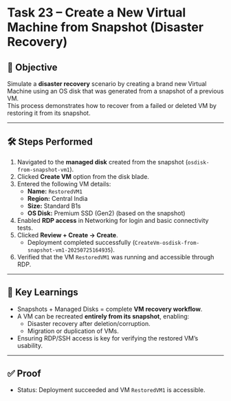 # Task 23 – Create a New Virtual Machine from Snapshot (Disaster Recovery)

## 📌 Objective
Simulate a **disaster recovery** scenario by creating a brand new Virtual Machine using an OS disk that was generated from a snapshot of a previous VM.  
This process demonstrates how to recover from a failed or deleted VM by restoring it from its snapshot.

---

## 🛠️ Steps Performed

1. Navigated to the **managed disk** created from the snapshot (`osdisk-from-snapshot-vm1`).  
2. Clicked **Create VM** option from the disk blade.  
3. Entered the following VM details:  
   - **Name:** `RestoredVM1`  
   - **Region:** Central India  
   - **Size:** Standard B1s  
   - **OS Disk:** Premium SSD (Gen2) (based on the snapshot)  
4. Enabled **RDP access** in Networking for login and basic connectivity tests.  
5. Clicked **Review + Create → Create**.  
   - Deployment completed successfully (`CreateVm-osdisk-from-snapshot-vm1-20250725164935`).  
6. Verified that the VM `RestoredVM1` was running and accessible through RDP.

---

## 📖 Key Learnings
- Snapshots + Managed Disks = complete **VM recovery workflow**.  
- A VM can be recreated **entirely from its snapshot**, enabling:  
  - Disaster recovery after deletion/corruption.  
  - Migration or duplication of VMs.  
- Ensuring RDP/SSH access is key for verifying the restored VM’s usability.  

---

## ✅ Proof

- Status: Deployment succeeded and VM `RestoredVM1` is accessible.  

